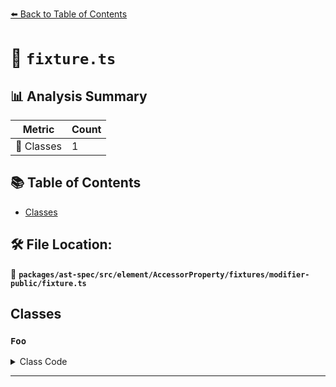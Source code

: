 [⬅️ Back to Table of Contents](../../../../../../../index.md)

# 📄 `fixture.ts`

## 📊 Analysis Summary

| Metric | Count |
|--------|-------|
| 🧱 Classes | 1 |

## 📚 Table of Contents

- [Classes](#classes)

## 🛠️ File Location:
📂 **`packages/ast-spec/src/element/AccessorProperty/fixtures/modifier-public/fixture.ts`**

## Classes

### `Foo`

<details><summary>Class Code</summary>

```ts
class Foo {
  public accessor foo = 2;
}
```
</details>


---